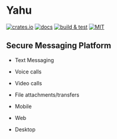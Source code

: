 # Yahu

[![crates.io](https://img.shields.io/crates/v/yahu)](https://crates.io/crates/yahu)
[![docs](https://img.shields.io/docsrs/yahu)](https://docs.rs/yahu)
[![build & test](https://github.com/sheroz/yahu/actions/workflows/ci.yml/badge.svg)](https://github.com/sheroz/yahu/actions/workflows/ci.yml)
[![MIT](https://img.shields.io/github/license/sheroz/yahu)](https://github.com/sheroz/hayvore/tree/main/LICENSE)

## Secure Messaging Platform
* Text Messaging
* Voice calls 
* Video calls
* File attachments/transfers

* Mobile
* Web
* Desktop
